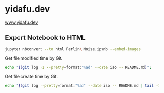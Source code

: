 # yidafu.dev

www.yidafu.dev

## Export Notebook to HTML

```bash
jupyter nbconvert --to html Perlin\ Noise.ipynb --embed-images
```


Get file modified time by Git.

```bash
echo "$(git log -1 --pretty=format:"%ad" --date iso -- README.md)";
```

Get file create time by Git.

```bash
echo "$(git log --pretty=format:"%ad" --date iso -- README.md | tail -1)";
```